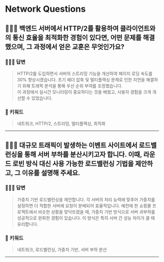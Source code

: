 # Network Questions

## 🤷🏻‍♂️ 백엔드 서버에서 HTTP/2를 활용하여 클라이언트와의 통신 효율을 최적화한 경험이 있다면, 어떤 문제를 해결했으며, 그 과정에서 얻은 교훈은 무엇인가요?

### 🙆🏻‍♂️ 답변
> HTTP/2를 도입하면서 서버의 스트리밍 기능을 개선하여 페이지 로딩 속도를 30% 향상시켰습니다. 초기 헤더 압축 및 멀티플렉싱 문제로 인한 지연을 해결하기 위해 트래픽 분석을 통해 우선 순위 부여를 조정했습니다. <br>이 과정에서 실시간 모니터링이 중요하다는 것을 배웠고, 사용자 경험을 크게 개선할 수 있었습니다.

### 🔑 키워드
> 네트워크, HTTP/2, 스트리밍, 멀티플렉싱, 최적화

<hr>

## 🤷🏻‍♂️ 대규모 트래픽이 발생하는 이벤트 사이트에서 로드밸런싱을 통해 서버 부하를 분산시키고자 합니다. 이때, 라운드 로빈 방식 대신 사용 가능한 로드밸런싱 기법을 제안하고, 그 이유를 설명해 주세요.

### 🙆🏻‍♂️ 답변
> 가중치 기반 로드밸런싱을 제안합니다. 각 서버의 처리 능력에 맞추어 가중치를 설정하면 더 적합한 서버에 요청이 분배되어 효율적입니다. 예전에 한 쇼핑몰 프로젝트에서 비슷한 상황을 맞닥뜨렸을 때, 가중치 기반 방식으로 서버 과부하를 성공적으로 완화한 경험이 있습니다. 이 방식은 특히 서버 간 성능 차이가 클 때 유리합니다.

### 🔑 키워드
> 네트워크, 로드밸런싱, 가중치 기반, 서버 부하 분산

<hr>